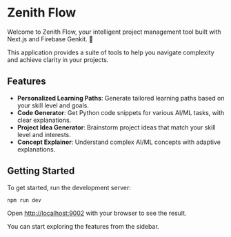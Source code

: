 # Zenith Flow

Welcome to Zenith Flow, your intelligent project management tool built with Next.js and Firebase Genkit. 🤖

This application provides a suite of tools to help you navigate complexity and achieve clarity in your projects.

## Features

- **Personalized Learning Paths**: Generate tailored learning paths based on your skill level and goals.
- **Code Generator**: Get Python code snippets for various AI/ML tasks, with clear explanations.
- **Project Idea Generator**: Brainstorm project ideas that match your skill level and interests.
- **Concept Explainer**: Understand complex AI/ML concepts with adaptive explanations.

## Getting Started

To get started, run the development server:

```bash
npm run dev
```

Open [http://localhost:9002](http://localhost:9002) with your browser to see the result.

You can start exploring the features from the sidebar.
